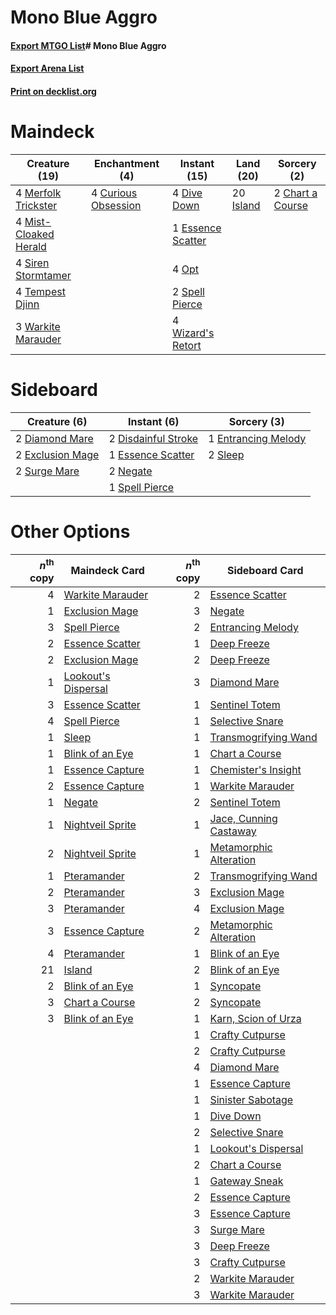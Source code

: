 # Mono Blue Aggro

#### [Export MTGO List](../collection/Mono%20Blue%20Aggro/Mono%20Blue%20Aggro.txt)# Mono Blue Aggro

#### [Export Arena List](../collection/Mono%20Blue%20Aggro/Mono%20Blue%20Aggro_arena.txt)
#### [Print on decklist.org](http://decklist.org/?deckmain=2%09Chart%20a%20Course%0A4%09Curious%20Obsession%0A4%09Dive%20Down%0A1%09Essence%20Scatter%0A20%09Island%0A4%09Merfolk%20Trickster%0A4%09Mist-Cloaked%20Herald%0A4%09Opt%0A4%09Siren%20Stormtamer%0A2%09Spell%20Pierce%0A4%09Tempest%20Djinn%0A3%09Warkite%20Marauder%0A4%09Wizard's%20Retort&deckside=2%09Diamond%20Mare%0A2%09Disdainful%20Stroke%0A1%09Entrancing%20Melody%0A1%09Essence%20Scatter%0A2%09Exclusion%20Mage%0A2%09Negate%0A2%09Sleep%0A1%09Spell%20Pierce%0A2%09Surge%20Mare)
# Maindeck

|                                         Creature (19)                                          |                                       Enchantment (4)                                        |                                        Instant (15)                                        |                                     Land (20)                                      |                                        Sorcery (2)                                        |
|------------------------------------------------------------------------------------------------|----------------------------------------------------------------------------------------------|--------------------------------------------------------------------------------------------|------------------------------------------------------------------------------------|-------------------------------------------------------------------------------------------|
|4 [Merfolk Trickster](http://gatherer.wizards.com/Pages/Card/Details.aspx?multiverseid=442944)  |4 [Curious Obsession](http://gatherer.wizards.com/Pages/Card/Details.aspx?multiverseid=439692)|4 [Dive Down](http://gatherer.wizards.com/Pages/Card/Details.aspx?multiverseid=435205)      |20 [Island](http://gatherer.wizards.com/Pages/Card/Details.aspx?multiverseid=129606)|2 [Chart a Course](http://gatherer.wizards.com/Pages/Card/Details.aspx?multiverseid=435200)|
|4 [Mist-Cloaked Herald](http://gatherer.wizards.com/Pages/Card/Details.aspx?multiverseid=450257)|                                                                                              |1 [Essence Scatter](http://gatherer.wizards.com/Pages/Card/Details.aspx?multiverseid=426754)|                                                                                    |                                                                                           |
|4 [Siren Stormtamer](http://gatherer.wizards.com/Pages/Card/Details.aspx?multiverseid=435232)   |                                                                                              |4 [Opt](http://gatherer.wizards.com/Pages/Card/Details.aspx?multiverseid=442948)            |                                                                                    |                                                                                           |
|4 [Tempest Djinn](http://gatherer.wizards.com/Pages/Card/Details.aspx?multiverseid=442956)      |                                                                                              |2 [Spell Pierce](http://gatherer.wizards.com/Pages/Card/Details.aspx?multiverseid=425876)   |                                                                                    |                                                                                           |
|3 [Warkite Marauder](http://gatherer.wizards.com/Pages/Card/Details.aspx?multiverseid=439717)   |                                                                                              |4 [Wizard's Retort](http://gatherer.wizards.com/Pages/Card/Details.aspx?multiverseid=442963)|                                                                                    |                                                                                           |


# Sideboard

|                                       Creature (6)                                        |                                         Instant (6)                                          |                                         Sorcery (3)                                          |
|-------------------------------------------------------------------------------------------|----------------------------------------------------------------------------------------------|----------------------------------------------------------------------------------------------|
|2 [Diamond Mare](http://gatherer.wizards.com/Pages/Card/Details.aspx?multiverseid=447368)  |2 [Disdainful Stroke](http://gatherer.wizards.com/Pages/Card/Details.aspx?multiverseid=420705)|1 [Entrancing Melody](http://gatherer.wizards.com/Pages/Card/Details.aspx?multiverseid=435207)|
|2 [Exclusion Mage](http://gatherer.wizards.com/Pages/Card/Details.aspx?multiverseid=447191)|1 [Essence Scatter](http://gatherer.wizards.com/Pages/Card/Details.aspx?multiverseid=426754)  |2 [Sleep](http://gatherer.wizards.com/Pages/Card/Details.aspx?multiverseid=405385)            |
|2 [Surge Mare](http://gatherer.wizards.com/Pages/Card/Details.aspx?multiverseid=447213)    |2 [Negate](http://gatherer.wizards.com/Pages/Card/Details.aspx?multiverseid=423707)           |                                                                                              |
|                                                                                           |1 [Spell Pierce](http://gatherer.wizards.com/Pages/Card/Details.aspx?multiverseid=425876)     |                                                                                              |


# Other Options

|*n*<sup>th</sup> copy|                                        Maindeck Card                                         |*n*<sup>th</sup> copy|                                         Sideboard Card                                          |
|--------------------:|----------------------------------------------------------------------------------------------|--------------------:|-------------------------------------------------------------------------------------------------|
|                    4|[Warkite Marauder](http://gatherer.wizards.com/Pages/Card/Details.aspx?multiverseid=439717)   |                    2|[Essence Scatter](http://gatherer.wizards.com/Pages/Card/Details.aspx?multiverseid=426754)       |
|                    1|[Exclusion Mage](http://gatherer.wizards.com/Pages/Card/Details.aspx?multiverseid=447191)     |                    3|[Negate](http://gatherer.wizards.com/Pages/Card/Details.aspx?multiverseid=423707)                |
|                    3|[Spell Pierce](http://gatherer.wizards.com/Pages/Card/Details.aspx?multiverseid=425876)       |                    2|[Entrancing Melody](http://gatherer.wizards.com/Pages/Card/Details.aspx?multiverseid=435207)     |
|                    2|[Essence Scatter](http://gatherer.wizards.com/Pages/Card/Details.aspx?multiverseid=426754)    |                    1|[Deep Freeze](http://gatherer.wizards.com/Pages/Card/Details.aspx?multiverseid=442938)           |
|                    2|[Exclusion Mage](http://gatherer.wizards.com/Pages/Card/Details.aspx?multiverseid=447191)     |                    2|[Deep Freeze](http://gatherer.wizards.com/Pages/Card/Details.aspx?multiverseid=442938)           |
|                    1|[Lookout's Dispersal](http://gatherer.wizards.com/Pages/Card/Details.aspx?multiverseid=435214)|                    3|[Diamond Mare](http://gatherer.wizards.com/Pages/Card/Details.aspx?multiverseid=447368)          |
|                    3|[Essence Scatter](http://gatherer.wizards.com/Pages/Card/Details.aspx?multiverseid=426754)    |                    1|[Sentinel Totem](http://gatherer.wizards.com/Pages/Card/Details.aspx?multiverseid=435404)        |
|                    4|[Spell Pierce](http://gatherer.wizards.com/Pages/Card/Details.aspx?multiverseid=425876)       |                    1|[Selective Snare](http://gatherer.wizards.com/Pages/Card/Details.aspx?multiverseid=452803)       |
|                    1|[Sleep](http://gatherer.wizards.com/Pages/Card/Details.aspx?multiverseid=405385)              |                    1|[Transmogrifying Wand](http://gatherer.wizards.com/Pages/Card/Details.aspx?multiverseid=447384)  |
|                    1|[Blink of an Eye](http://gatherer.wizards.com/Pages/Card/Details.aspx?multiverseid=442934)    |                    1|[Chart a Course](http://gatherer.wizards.com/Pages/Card/Details.aspx?multiverseid=435200)        |
|                    1|[Essence Capture](http://gatherer.wizards.com/Pages/Card/Details.aspx?multiverseid=457181)    |                    1|[Chemister's Insight](http://gatherer.wizards.com/Pages/Card/Details.aspx?multiverseid=452782)   |
|                    2|[Essence Capture](http://gatherer.wizards.com/Pages/Card/Details.aspx?multiverseid=457181)    |                    1|[Warkite Marauder](http://gatherer.wizards.com/Pages/Card/Details.aspx?multiverseid=439717)      |
|                    1|[Negate](http://gatherer.wizards.com/Pages/Card/Details.aspx?multiverseid=423707)             |                    2|[Sentinel Totem](http://gatherer.wizards.com/Pages/Card/Details.aspx?multiverseid=435404)        |
|                    1|[Nightveil Sprite](http://gatherer.wizards.com/Pages/Card/Details.aspx?multiverseid=452798)   |                    1|[Jace, Cunning Castaway](http://gatherer.wizards.com/Pages/Card/Details.aspx?multiverseid=435212)|
|                    2|[Nightveil Sprite](http://gatherer.wizards.com/Pages/Card/Details.aspx?multiverseid=452798)   |                    1|[Metamorphic Alteration](http://gatherer.wizards.com/Pages/Card/Details.aspx?multiverseid=447196)|
|                    1|[Pteramander](http://gatherer.wizards.com/Pages/Card/Details.aspx?multiverseid=457191)        |                    2|[Transmogrifying Wand](http://gatherer.wizards.com/Pages/Card/Details.aspx?multiverseid=447384)  |
|                    2|[Pteramander](http://gatherer.wizards.com/Pages/Card/Details.aspx?multiverseid=457191)        |                    3|[Exclusion Mage](http://gatherer.wizards.com/Pages/Card/Details.aspx?multiverseid=447191)        |
|                    3|[Pteramander](http://gatherer.wizards.com/Pages/Card/Details.aspx?multiverseid=457191)        |                    4|[Exclusion Mage](http://gatherer.wizards.com/Pages/Card/Details.aspx?multiverseid=447191)        |
|                    3|[Essence Capture](http://gatherer.wizards.com/Pages/Card/Details.aspx?multiverseid=457181)    |                    2|[Metamorphic Alteration](http://gatherer.wizards.com/Pages/Card/Details.aspx?multiverseid=447196)|
|                    4|[Pteramander](http://gatherer.wizards.com/Pages/Card/Details.aspx?multiverseid=457191)        |                    1|[Blink of an Eye](http://gatherer.wizards.com/Pages/Card/Details.aspx?multiverseid=442934)       |
|                   21|[Island](http://gatherer.wizards.com/Pages/Card/Details.aspx?multiverseid=129606)             |                    2|[Blink of an Eye](http://gatherer.wizards.com/Pages/Card/Details.aspx?multiverseid=442934)       |
|                    2|[Blink of an Eye](http://gatherer.wizards.com/Pages/Card/Details.aspx?multiverseid=442934)    |                    1|[Syncopate](http://gatherer.wizards.com/Pages/Card/Details.aspx?multiverseid=442955)             |
|                    3|[Chart a Course](http://gatherer.wizards.com/Pages/Card/Details.aspx?multiverseid=435200)     |                    2|[Syncopate](http://gatherer.wizards.com/Pages/Card/Details.aspx?multiverseid=442955)             |
|                    3|[Blink of an Eye](http://gatherer.wizards.com/Pages/Card/Details.aspx?multiverseid=442934)    |                    1|[Karn, Scion of Urza](http://gatherer.wizards.com/Pages/Card/Details.aspx?multiverseid=442889)   |
|                     |                                                                                              |                    1|[Crafty Cutpurse](http://gatherer.wizards.com/Pages/Card/Details.aspx?multiverseid=439690)       |
|                     |                                                                                              |                    2|[Crafty Cutpurse](http://gatherer.wizards.com/Pages/Card/Details.aspx?multiverseid=439690)       |
|                     |                                                                                              |                    4|[Diamond Mare](http://gatherer.wizards.com/Pages/Card/Details.aspx?multiverseid=447368)          |
|                     |                                                                                              |                    1|[Essence Capture](http://gatherer.wizards.com/Pages/Card/Details.aspx?multiverseid=457181)       |
|                     |                                                                                              |                    1|[Sinister Sabotage](http://gatherer.wizards.com/Pages/Card/Details.aspx?multiverseid=452804)     |
|                     |                                                                                              |                    1|[Dive Down](http://gatherer.wizards.com/Pages/Card/Details.aspx?multiverseid=435205)             |
|                     |                                                                                              |                    2|[Selective Snare](http://gatherer.wizards.com/Pages/Card/Details.aspx?multiverseid=452803)       |
|                     |                                                                                              |                    1|[Lookout's Dispersal](http://gatherer.wizards.com/Pages/Card/Details.aspx?multiverseid=435214)   |
|                     |                                                                                              |                    2|[Chart a Course](http://gatherer.wizards.com/Pages/Card/Details.aspx?multiverseid=435200)        |
|                     |                                                                                              |                    1|[Gateway Sneak](http://gatherer.wizards.com/Pages/Card/Details.aspx?multiverseid=457184)         |
|                     |                                                                                              |                    2|[Essence Capture](http://gatherer.wizards.com/Pages/Card/Details.aspx?multiverseid=457181)       |
|                     |                                                                                              |                    3|[Essence Capture](http://gatherer.wizards.com/Pages/Card/Details.aspx?multiverseid=457181)       |
|                     |                                                                                              |                    3|[Surge Mare](http://gatherer.wizards.com/Pages/Card/Details.aspx?multiverseid=447213)            |
|                     |                                                                                              |                    3|[Deep Freeze](http://gatherer.wizards.com/Pages/Card/Details.aspx?multiverseid=442938)           |
|                     |                                                                                              |                    3|[Crafty Cutpurse](http://gatherer.wizards.com/Pages/Card/Details.aspx?multiverseid=439690)       |
|                     |                                                                                              |                    2|[Warkite Marauder](http://gatherer.wizards.com/Pages/Card/Details.aspx?multiverseid=439717)      |
|                     |                                                                                              |                    3|[Warkite Marauder](http://gatherer.wizards.com/Pages/Card/Details.aspx?multiverseid=439717)      |

